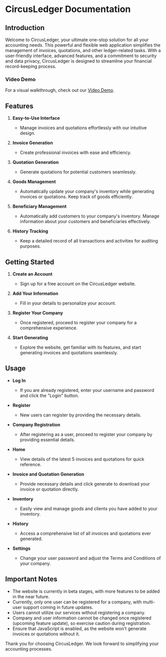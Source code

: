 # CircusLedger Documentation

## Introduction

Welcome to CircusLedger, your ultimate one-stop solution for all your accounting needs. This powerful and flexible web application simplifies the management of invoices, quotations, and other ledger-related tasks. With a user-friendly interface, advanced features, and a commitment to security and data privacy, CircusLedger is designed to streamline your financial record-keeping process.

### Video Demo
For a visual walkthrough, check out our [Video Demo](<URL HERE>).

## Features

1. **Easy-to-Use Interface**
   - Manage invoices and quotations effortlessly with our intuitive design.

2. **Invoice Generation**
   - Create professional invoices with ease and efficiency.

3. **Quotation Generation**
   - Generate quotations for potential customers seamlessly.

4. **Goods Management**
   - Automatically update your company's inventory while generating invoices or quotations. Keep track of goods efficiently.

5. **Beneficiary Management**
   - Automatically add customers to your company's inventory. Manage information about your customers and beneficiaries effectively.

6. **History Tracking**
   - Keep a detailed record of all transactions and activities for auditing purposes.

## Getting Started

1. **Create an Account**
   - Sign up for a free account on the CircusLedger website.

2. **Add Your Information**
   - Fill in your details to personalize your account.

3. **Register Your Company**
   - Once registered, proceed to register your company for a comprehensive experience.

4. **Start Generating**
   - Explore the website, get familiar with its features, and start generating invoices and quotations seamlessly.

## Usage

- **Log In**
  - If you are already registered, enter your username and password and click the "Login" button.

- **Register**
  - New users can register by providing the necessary details.

- **Company Registration**
  - After registering as a user, proceed to register your company by providing essential details.

- **Home**
  - View details of the latest 5 invoices and quotations for quick reference.

- **Invoice and Quotation Generation**
  - Provide necessary details and click generate to download your invoice or quotation directly.

- **Inventory**
  - Easily view and manage goods and clients you have added to your inventory.

- **History**
  - Access a comprehensive list of all invoices and quotations ever generated.

- **Settings**
  - Change your user password and adjust the Terms and Conditions of your company.

## Important Notes

- The website is currently in beta stages, with more features to be added in the near future.
- Currently, only one user can be registered for a company, with multi-user support coming in future updates.
- Users cannot utilize our services without registering a company.
- Company and user information cannot be changed once registered (upcoming feature update), so exercise caution during registration.
- Ensure that JavaScript is enabled, as the website won't generate invoices or quotations without it.

Thank you for choosing CircusLedger. We look forward to simplifying your accounting processes.
